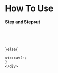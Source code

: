 # How To Use

**Step and Stepout**
<div style="overflow-x: auto; white-space: pre-wrap;">
  
```if(step(var1 == 5){

}else{

stepout();
}
</div>
```
